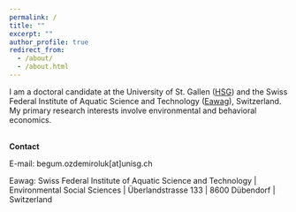 ```yaml
---
permalink: /
title: ""
excerpt: ""
author_profile: true
redirect_from: 
  - /about/
  - /about.html
---
```


<p>I am a doctoral candidate at the University of St. Gallen (<a href="https://www.unisg.ch/en/" target="_blank">HSG</a>) and the Swiss Federal Institute of Aquatic Science and Technology (<a href="https://www.eawag.ch/en/" target="_blank">Eawag</a>), Switzerland. My primary research interests involve environmental and behavioral economics.</p>
<br>
<strong>Contact</strong>  
<p>E-mail: begum.ozdemiroluk[at]unisg.ch</p> 
<p>Eawag: Swiss Federal Institute of Aquatic Science and Technology | Environmental Social Sciences | Überlandstrasse 133 | 8600 Dübendorf | Switzerland</p>




  
  



